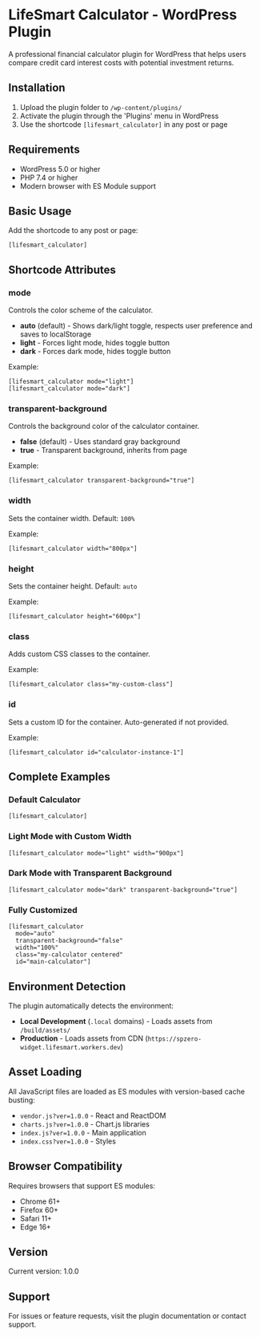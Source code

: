 # LifeSmart Calculator - WordPress Plugin

A professional financial calculator plugin for WordPress that helps users compare credit card interest costs with potential investment returns.

## Installation

1. Upload the plugin folder to `/wp-content/plugins/`
2. Activate the plugin through the 'Plugins' menu in WordPress
3. Use the shortcode `[lifesmart_calculator]` in any post or page

## Requirements

- WordPress 5.0 or higher
- PHP 7.4 or higher
- Modern browser with ES Module support

## Basic Usage

Add the shortcode to any post or page:

```
[lifesmart_calculator]
```

## Shortcode Attributes

### mode
Controls the color scheme of the calculator.

- **auto** (default) - Shows dark/light toggle, respects user preference and saves to localStorage
- **light** - Forces light mode, hides toggle button
- **dark** - Forces dark mode, hides toggle button

Example:
```
[lifesmart_calculator mode="light"]
[lifesmart_calculator mode="dark"]
```

### transparent-background
Controls the background color of the calculator container.

- **false** (default) - Uses standard gray background
- **true** - Transparent background, inherits from page

Example:
```
[lifesmart_calculator transparent-background="true"]
```

### width
Sets the container width. Default: `100%`

Example:
```
[lifesmart_calculator width="800px"]
```

### height
Sets the container height. Default: `auto`

Example:
```
[lifesmart_calculator height="600px"]
```

### class
Adds custom CSS classes to the container.

Example:
```
[lifesmart_calculator class="my-custom-class"]
```

### id
Sets a custom ID for the container. Auto-generated if not provided.

Example:
```
[lifesmart_calculator id="calculator-instance-1"]
```

## Complete Examples

### Default Calculator
```
[lifesmart_calculator]
```

### Light Mode with Custom Width
```
[lifesmart_calculator mode="light" width="900px"]
```

### Dark Mode with Transparent Background
```
[lifesmart_calculator mode="dark" transparent-background="true"]
```

### Fully Customized
```
[lifesmart_calculator 
  mode="auto" 
  transparent-background="false" 
  width="100%" 
  class="my-calculator centered" 
  id="main-calculator"]
```

## Environment Detection

The plugin automatically detects the environment:

- **Local Development** (`.local` domains) - Loads assets from `/build/assets/`
- **Production** - Loads assets from CDN (`https://spzero-widget.lifesmart.workers.dev`)

## Asset Loading

All JavaScript files are loaded as ES modules with version-based cache busting:
- `vendor.js?ver=1.0.0` - React and ReactDOM
- `charts.js?ver=1.0.0` - Chart.js libraries
- `index.js?ver=1.0.0` - Main application
- `index.css?ver=1.0.0` - Styles

## Browser Compatibility

Requires browsers that support ES modules:
- Chrome 61+
- Firefox 60+
- Safari 11+
- Edge 16+

## Version

Current version: 1.0.0

## Support

For issues or feature requests, visit the plugin documentation or contact support.

